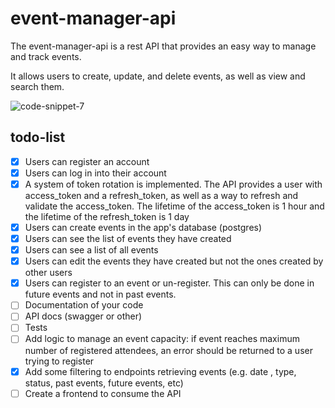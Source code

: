 
# event-manager-api

The event-manager-api is a rest API that provides an easy way to manage and track events.

It allows users to create, update, and delete events, as well as view and search them.

![code-snippet-7](https://github.com/falcucci/event-manager-api/assets/33763843/b02bb6d2-edb6-4ce6-989a-ea80b7cc4dbc)

## todo-list

- [x] Users can register an account
- [x] Users can log in into their account
- [x] A system of token rotation is implemented. The API provides a user with access_token and a refresh_token, as well as a way to refresh and validate the access_token. The lifetime of the access_token is 1 hour and the lifetime of the refresh_token is 1 day
- [x] Users can create events in the app's database (postgres)
- [x] Users can see the list of events they have created
- [x] Users can see a list of all events
- [x] Users can edit the events they have created but not the ones created by other users
- [x] Users can register to an event or un-register. This can only be done in future events and not in past events.
- [ ] Documentation of your code
- [ ] API docs (swagger or other)
- [ ] Tests
- [ ] Add logic to manage an event capacity: if event reaches maximum number of registered attendees, an error should be returned to a user trying to register
- [x] Add some filtering to endpoints retrieving events (e.g. date , type, status, past events, future events, etc)
- [ ] Create a frontend to consume the API
